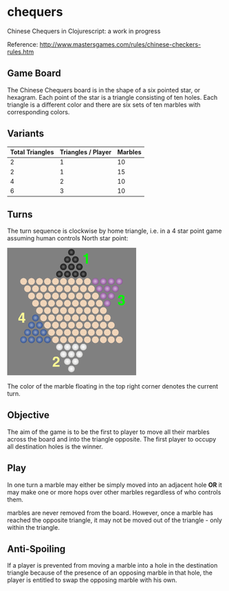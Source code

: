 # chequers

Chinese Chequers in Clojurescript: a work in progress

Reference: http://www.mastersgames.com/rules/chinese-checkers-rules.htm

## Game Board
The Chinese Chequers board is in the shape of a six pointed star, or hexagram. Each point of the star is a triangle consisting of ten holes. Each triangle is a different color and there are six sets of ten marbles with corresponding colors.


## Variants

Total Triangles | Triangles / Player | Marbles
------------------|----------------------|--------
2 | 1 | 10
2 | 1 | 15
4 | 2 | 10
6 | 3 | 10

## Turns

The turn sequence is clockwise by home triangle, i.e. in a 4 star point game assuming human controls North star point:

<img src="turn-seq.png" alt="turn-seq" width=300/>

The color of the marble floating in the top right corner denotes the current turn.

## Objective
The aim of the game is to be the first to player to move all their marbles across the board and into the triangle opposite.  The first player to occupy all destination holes is the winner.

## Play

In one turn a marble may either be simply moved into an adjacent hole **OR** it may make one or more hops over other marbles regardless of who controls them.

marbles are never removed from the board.  However, once a marble has reached the opposite triangle, it may not be moved out of the triangle - only within the triangle.

## Anti-Spoiling

If a player is prevented from moving a marble into a hole in the destination triangle because of the presence of an opposing marble in that hole, the player is entitled to swap the opposing marble with his own.
